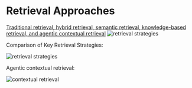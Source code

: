# Retrieval Approaches

[Traditional retrieval, hybrid retrieval, semantic retrieval, knowledge-based retrieval, and agentic contextual retrieval](https://arxiv.org/abs/2502.16866)
![retrieval strategies](https://arxiv.org/html/2502.16866v1/x1.png)

Comparison of Key Retrieval Strategies:

![retrieval strategies](https://arxiv.org/html/2502.16866v1/x2.png)

Agentic contextual retrieval:

![contextual retrieval](https://arxiv.org/html/2502.16866v1/x4.png)